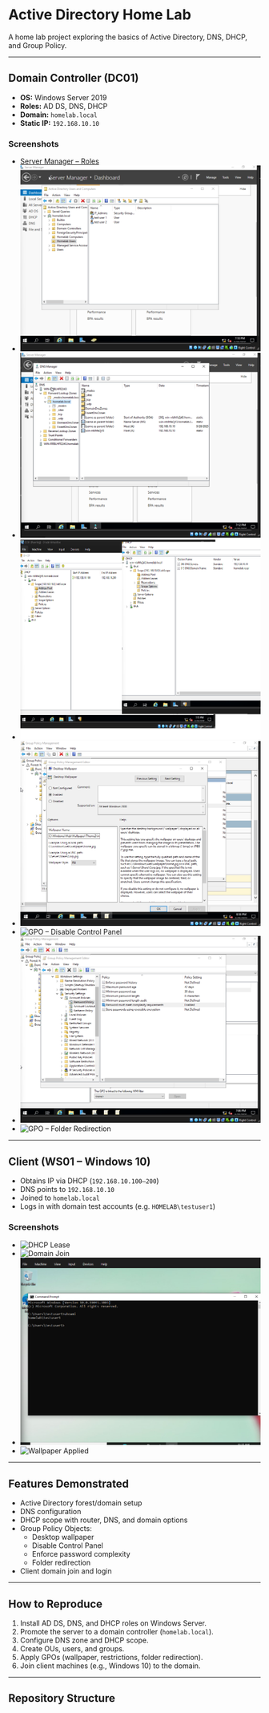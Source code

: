 # Active Directory Home Lab

A home lab project exploring the basics of Active Directory, DNS, DHCP, and Group Policy.

---

## Domain Controller (DC01)
- **OS:** Windows Server 2019  
- **Roles:** AD DS, DNS, DHCP  
- **Domain:** `homelab.local`  
- **Static IP:** `192.168.10.10`  

### Screenshots
- [Server Manager – Roles](./screenshots/server-manager-roles.png)
- ![ADUC – Users/Groups](./screenshots/aduc-users-groups.png)
- ![DNS Zone](./screenshots/dns-forward-zone.png)
- ![DHCP Scope](./screenshots/dhcp-scope.png)
- ![GPO – Wallpaper](./screenshots/gpo-wallpaper.png)
- ![GPO – Disable Control Panel](./screenshots/gpo-disable-control-panel.png)
- ![GPO – Password Complexity](./screenshots/gpo-password-complexity.png)
- ![GPO – Folder Redirection](./screenshots/folder-redirection.png)

---

## Client (WS01 – Windows 10)
- Obtains IP via DHCP (`192.168.10.100–200`)
- DNS points to `192.168.10.10`
- Joined to `homelab.local`
- Logs in with domain test accounts (e.g. `HOMELAB\testuser1`)

### Screenshots
- ![DHCP Lease](./screenshots/dhcp-lease.png)
- ![Domain Join](./screenshots/ws01-domain-join.png)
- ![Login](./screenshots/ws01-login.png)
- ![Wallpaper Applied](./screenshots/ws01-wallpaper.png)

---

## Features Demonstrated
- Active Directory forest/domain setup
- DNS configuration
- DHCP scope with router, DNS, and domain options
- Group Policy Objects:
  - Desktop wallpaper
  - Disable Control Panel
  - Enforce password complexity
  - Folder redirection
- Client domain join and login

---

## How to Reproduce
1. Install AD DS, DNS, and DHCP roles on Windows Server.  
2. Promote the server to a domain controller (`homelab.local`).  
3. Configure DNS zone and DHCP scope.  
4. Create OUs, users, and groups.  
5. Apply GPOs (wallpaper, restrictions, folder redirection).  
6. Join client machines (e.g., Windows 10) to the domain.  

---

## Repository Structure
